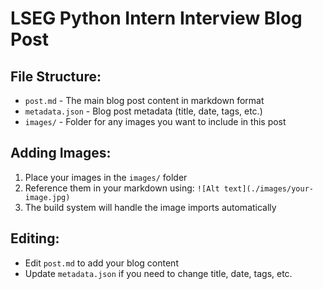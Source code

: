 # LSEG Python Intern Interview Blog Post

## File Structure:

- `post.md` - The main blog post content in markdown format
- `metadata.json` - Blog post metadata (title, date, tags, etc.)
- `images/` - Folder for any images you want to include in this post

## Adding Images:

1. Place your images in the `images/` folder
2. Reference them in your markdown using: `![Alt text](./images/your-image.jpg)`
3. The build system will handle the image imports automatically

## Editing:

- Edit `post.md` to add your blog content
- Update `metadata.json` if you need to change title, date, tags, etc.
